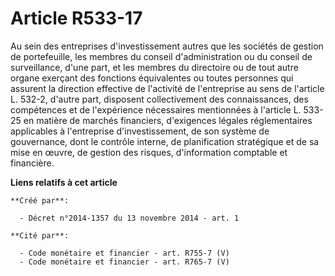 # Article R533-17

Au sein des entreprises d'investissement autres que les sociétés de gestion de portefeuille, les membres du conseil
d'administration ou du conseil de surveillance, d'une part, et les membres du directoire ou de tout autre organe exerçant des
fonctions équivalentes ou toutes personnes qui assurent la direction effective de l'activité de l'entreprise au sens de
l'article L. 532-2, d'autre part, disposent collectivement des connaissances, des compétences et de l'expérience nécessaires
mentionnées à l'article L. 533-25 en matière de marchés financiers, d'exigences légales réglementaires applicables à
l'entreprise d'investissement, de son système de gouvernance, dont le contrôle interne, de planification stratégique et de sa
mise en œuvre, de gestion des risques, d'information comptable et financière.

**Liens relatifs à cet article**

	**Créé par**:

	  - Décret n°2014-1357 du 13 novembre 2014 - art. 1

	**Cité par**:

	  - Code monétaire et financier - art. R755-7 (V)
	  - Code monétaire et financier - art. R765-7 (V)
